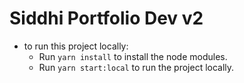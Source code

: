 # Siddhi Portfolio Dev v2

- to run this project locally:
  - Run `yarn install` to install the node modules.
  - Run `yarn start:local` to run the project locally.